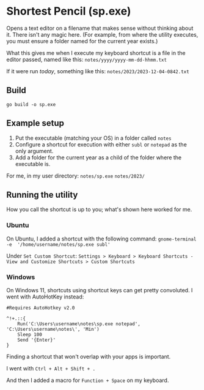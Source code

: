 # Shortest Pencil (sp.exe)

Opens a text editor on a filename that makes sense without thinking about it.
There isn't any magic here. (For example, from where the utility executes, you must ensure a folder named for the current year exists.)

What this gives me when I execute my keyboard shortcut is a file in the editor passed, named like this:
`notes/yyyy/yyyy-mm-dd-hhmm.txt`

If it were run *today*, something like this:
`notes/2023/2023-12-04-0842.txt`

## Build

`go build -o sp.exe`

## Example setup

1. Put the executable (matching your OS) in a folder called `notes`
1. Configure a shortcut for execution with either `subl` or `notepad` as the only argument.
1. Add a folder for the current year as a child of the folder where the executable is.

For me, in my user directory:
`notes/sp.exe`
`notes/2023/`

## Running the utility

How you call the shortcut is up to you; what's shown here worked for me.

### Ubuntu

On Ubuntu, I added a shortcut with the following command:
`gnome-terminal -e  '/home/username/notes/sp.exe subl'`

Under `Set Custom Shortcut`:
`Settings > Keyboard > Keyboard Shortcuts - View and Customize Shortcuts > Custom Shortcuts`

### Windows

On Windows 11, shortcuts using shortcut keys can get pretty convoluted. I went with AutoHotKey instead:
```
#Requires AutoHotkey v2.0

^!+.::{
    Run('C:\Users\username\notes\sp.exe notepad', 'C:\Users\username\notes\', 'Min')
    Sleep 100
    Send '{Enter}'
}
```

Finding a shortcut that won't overlap with your apps is important. 

I went with `Ctrl + Alt + Shift + .` 

And then I added a macro for `Function + Space` on my keyboard.
